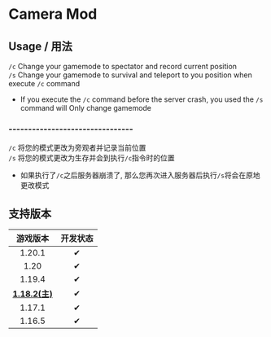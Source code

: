 # Camera Mod

## Usage / 用法
`/c` Change your gamemode to spectator and record current position  
`/s` Change your gamemode to survival and teleport to you position when execute `/c` command
* If you execute the `/c` command before the server crash, you used the `/s` command will Only change gamemode
### --------------------------------
`/c` 将您的模式更改为旁观者并记录当前位置  
`/s` 将您的模式更改为生存并会到执行`/c`指令时的位置
* 如果执行了`/c`之后服务器崩溃了, 那么您再次进入服务器后执行`/s`将会在原地更改模式

## 支持版本
|         游戏版本         | 开发状态 |
|:--------------------:|:----:|
|        1.20.1        |  ✔   |
|         1.20         |  ✔   |
|        1.19.4        |  ✔   |
| **<u>1.18.2(主)</u>** |  ✔   |
|        1.17.1        |  ✔   |
|        1.16.5        |  ✔   |
